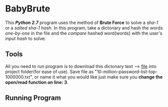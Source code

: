 # BabyBrute
This _**Python 2.7**_ program uses the method of **Brute Force** to solve a _sha-1_ or a _salted sha-1 hash_. In this program, take a dictonary and hash the words _one-by-one_ in the file and the _compare_ hashed word(words) with the user's _input hash_ to solve.  

## Tools
All you need to run program is to download this dictonary text --> [file](https://raw.githubusercontent.com/danielmiessler/SecLists/master/Passwords/Common-Credentials/10-million-password-list-top-1000000.txt) into project folder(for ease of use). Save file as "10-million-password-list-top-1000000.txt", or name it what you would like just make sure you **change the open/read function on line: 3**. 

## Running Program
